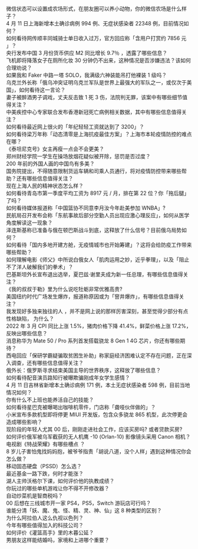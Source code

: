 微信状态可以设置成农场形式，在朋友圈可以养小动物，你的微信农场是什么样子？  
4 月 11 日上海新增本土确诊病例 994 例、无症状感染者 22348 例，目前情况如何？  
如何看待网传顺丰同城骑士单日收入过万，官方回应称「含用户打赏约 7856 元 」？  
央行发布中国 3 月份货币供应 M2 同比增长 9.7％ ，透露了哪些信息？  
飞机即将降落女子在厕所化妆 30 分钟仍不出来，这种情况是否涉嫌违法？该如何合理劝说？  
如果我和 Faker 中路一塔 SOLO，我满级六神装能吊打他裸装 1 级吗？  
乌克兰外长称「俄乌冲突证明乌克兰军队是世界上最强大的军队之一，或仅次于美国」，如何看待这一言论？  
妻子被醉酒男子调戏，丈夫反击致 1 死 3 伤，法院判无罪，该案中有哪些细节值得关注？  
中美疾控中心专家联合发布香港新冠死亡病例相关数据，其中有哪些信息值得关注？  
如何看待最近网上很火的「年纪轻轻工资就达到了 3200」？  
如何看待梁万年称「动态清零是上海抗疫最佳方案」？上海市本轮疫情防控的难点在哪？  
《泰坦尼克号》女主再瘦一点会不会更美？  
郑州财经学院一学生在操场放烟花疑似被开除，惩罚是否过度？  
200 年前的外国人画的中国鸟有多美？  
国务院提出，不得随意限制货运车辆和司乘人员通行，将对疫情防控带来哪些帮助？还有哪些信息值得关注？  
现在上海人民的精神状态怎么样？  
如何看待青岛市第一季度平均工资为 8917 元 / 月，排在第 22 位？你「拖后腿」了吗？  
如何看待媒体报道称「中国篮协不同意李月汝今年赴美参加 WNBA」?  
民航局召开发布会称「东航事故后部分空勤人员出现应激心理反应」，如何从医学角度解读这一现象？  
泽连斯基称已准备与俄在顿巴斯战斗到底，这释放了什么信号？目前俄乌局势如何？  
如何看待「国内多地开建方舱，无疫情城市也开始筹建」？这将会给防疫工作带来哪些帮助？  
如何理解电影《师父》中所说白俄女人「肌肉运用之妙，近乎拳理」，以及「阻止不了洋人破解我们的拳术」？  
巴基斯坦外长宣布退出选举，夏巴兹·谢里夫成为新一任总理，有哪些信息值得关注？  
《我的叔叔于勒》里为什么说吃牡蛎非常优雅高贵?  
美国纽约时代广场发生爆炸，报道称原因或为「窨井爆炸」，有哪些信息值得关注？  
我发现好多独来独往的人 ，并不是网上说的那样厉害深刻，甚至觉得少部分有点性格缺陷， 为什么？  
2022 年 3 月 CPI 同比上涨 1.5%，猪肉价格下降 41.4%，鲜菜价格上涨 17.2%，反映出哪些信息？  
消息称华为 Mate 50 / Pro 系列首发搭载骁龙 8 Gen 1 4G 芯片，你还有哪些期待？  
西电回应「保研学霸疑骗取贫困生补助」称家庭经济困难认定不存在问题，正在深入调查，还有哪些信息值得关注？  
俄外长：俄罗斯寻求结束美国主导的世界秩序，这释放了哪些信息？  
如何看待配音演员路知行被曝欺骗刚成年女学生感情？  
4 月 11 日吉林省新增本土确诊病例 171 例，本土无症状感染者 598 例，目前当地情况如何？  
你有什么不上班也能养活自己的技能？  
如何看待星巴克被曝喝出咖啡机零件，门店称「聋哑伙伴做的」？  
小米宣布多款机型即将停更 MIUI 开发版，包含众多骁龙 865 机型，此次停更会造成哪些影响？  
现阶段的年轻人尤其 00 后，刚刚走进社会工作，应该买房吗? 或者贷款买房?  
如何评价俄军被乌军截获的无人机鹰 -10 (Orlan-10) 影像镜头采用 Canon 相机？  
电视剧《特战荣耀》有哪些槽点 ？  
8 岁儿子害怕鬼找妈妈抱，被爷爷指责「胡说八道，没个人样」遇到这种情况你会怎么做？  
移动固态硬盘（PSSD）怎么选？  
最近基金一路下跌，何时才能涨？  
湖人主帅沃格尔下课，如何评价他的执教成绩？  
你玩过的哪些单机游戏让你不得不开修改器？  
自动炒菜机是智商税吗？  
00 后想在三线城市开一家 PS4，PS5，Switch 游玩店可行吗？  
谁能分清「妖、魔、鬼、怪、精、灵、神、仙」这 8 种类型的区别？  
为什么阿拉伯人这么仇视以色列？  
今年有哪些值得加入的科技公司？  
如何评价《灌篮高手》里的木暮公延？  
男朋友这样能结婚吗，家境和上进哪个重要？  
